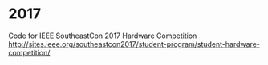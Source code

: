 # 2017
Code for IEEE SoutheastCon 2017 Hardware Competition http://sites.ieee.org/southeastcon2017/student-program/student-hardware-competition/
